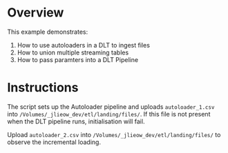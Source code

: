 # Overview

This example demonstrates:
1. How to use autoloaders in a DLT to ingest files
1. How to union multiple streaming tables
2. How to pass paramters into a DLT Pipeline

# Instructions

The script sets up the Autoloader pipeline and uploads `autoloader_1.csv` into `/Volumes/_jlieow_dev/etl/landing/files/`. If this file is not present when the DLT pipeline runs, initialisation will fail.

Upload `autoloader_2.csv` into `/Volumes/_jlieow_dev/etl/landing/files/` to observe the incremental loading.